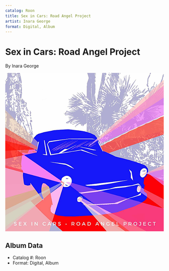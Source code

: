 ```yaml
---
catalog: Roon
title: Sex in Cars: Road Angel Project
artist: Inara George
format: Digital, Album
---
```


# Sex in Cars: Road Angel Project

By Inara George

![](../../assets/albumcovers/Inara_George-Sex_in_Cars-_Road_Angel_Project.png)

## Album Data

- Catalog #: Roon
- Format: Digital, Album

